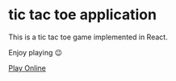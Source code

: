# tic tac toe application
This is a tic tac toe game implemented in React.

Enjoy playing :wink:

[Play Online](https://itzhakiguy.github.io/react-tic-tac-toe/)

